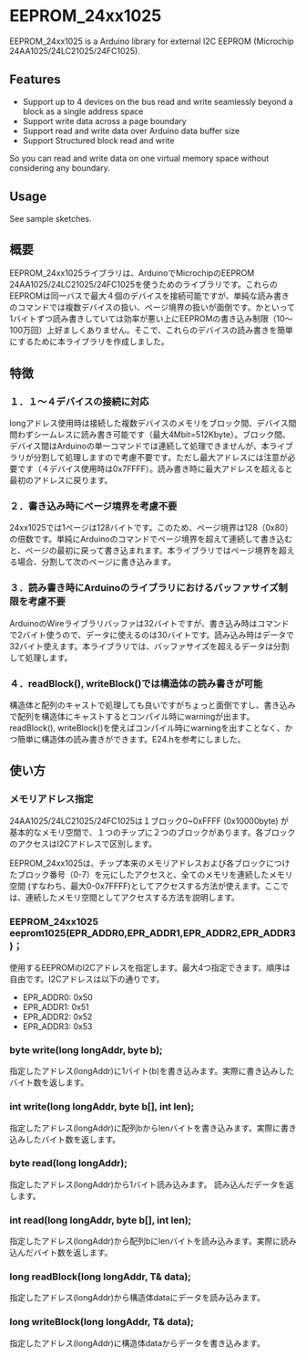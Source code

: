 # EEPROM_24xx1025

EEPROM_24xx1025 is a Arduino library for external I2C EEPROM (Microchip 24AA1025/24LC21025/24FC1025).

## Features
* Support up to 4 devices on the bus read and write seamlessly beyond a block as a single address space
* Support write data across a page boundary
* Support read and write data over Arduino data buffer size
* Support Structured block read and write

So you can read and write data on one virtual memory space without considering any boundary.

## Usage
See sample sketches.

## 概要
EEPROM_24xx1025ライブラリは、ArduinoでMicrochipのEEPROM 24AA1025/24LC21025/24FC1025を使うためのライブラリです。これらのEEPROMは同一バスで最大４個のデバイスを接続可能ですが、単純な読み書きのコマンドでは複数デバイスの扱い、ページ境界の扱いが面倒です。かといって1バイトずつ読み書きしていては効率が悪い上にEEPROMの書き込み制限（10～100万回）上好ましくありません。そこで、これらのデバイスの読み書きを簡単にするために本ライブラリを作成しました。

## 特徴

### １．１～４デバイスの接続に対応
longアドレス使用時は接続した複数デバイスのメモリをブロック間、デバイス間問わずシームレスに読み書き可能です（最大4Mbit=512Kbyte）。ブロック間、デバイス間はArduinoの単一コマンドでは連続して処理できませんが、本ライブラリが分割して処理しますので考慮不要です。ただし最大アドレスには注意が必要です（４デバイス使用時は0x7FFFF）。読み書き時に最大アドレスを超えると最初のアドレスに戻ります。

### ２．書き込み時にページ境界を考慮不要
24xx1025では1ページは128バイトです。このため、ページ境界は128（0x80）の倍数です。単純にArduinoのコマンドでページ境界を超えて連続して書き込むと、ページの最初に戻って書き込まれます。本ライブラリではページ境界を超える場合、分割して次のページに書き込みます。

### ３．読み書き時にArduinoのライブラリにおけるバッファサイズ制限を考慮不要
ArduinoのWireライブラリバッファは32バイトですが、書き込み時はコマンドで2バイト使うので、データに使えるのは30バイトです。読み込み時はデータで32バイト使えます。本ライブラリでは、バッファサイズを超えるデータは分割して処理します。

### ４．readBlock(), writeBlock()では構造体の読み書きが可能
構造体と配列のキャストで処理しても良いですがちょっと面倒ですし、書き込みで配列を構造体にキャストするとコンパイル時にwarningが出ます。readBlock(), writeBlock()を使えばコンパイル時にwarningを出すことなく、かつ簡単に構造体の読み書きができます。E24.hを参考にしました。

## 使い方
### メモリアドレス指定
24AA1025/24LC21025/24FC1025は１ブロック0~0xFFFF (0x10000byte) が基本的なメモリ空間で、１つのチップに２つのブロックがあります。各ブロックのアクセスはI2Cアドレスで区別します。

EEPROM_24xx1025は、チップ本来のメモリアドレスおよび各ブロックにつけたブロック番号（0-7）を元にしたアクセスと、全てのメモリを連続したメモリ空間 (すなわち、最大0-0x7FFFF)としてアクセスする方法が使えます。ここでは、連続したメモリ空間としてアクセスする方法を説明します。 

### EEPROM_24xx1025 eeprom1025(EPR_ADDR0,EPR_ADDR1,EPR_ADDR2,EPR_ADDR3)；
使用するEEPROMのI2Cアドレスを指定します。最大4つ指定できます。順序は自由です。I2Cアドレスは以下の通りです。

* EPR_ADDR0: 0x50
* EPR_ADDR1: 0x51
* EPR_ADDR2: 0x52
* EPR_ADDR3: 0x53

### byte write(long longAddr, byte b);
指定したアドレス(longAddr)に1バイト(b)を書き込みます。実際に書き込みしたバイト数を返します。

### int write(long longAddr, byte b[], int len);
指定したアドレス(longAddr)に配列bからlenバイトを書き込みます。実際に書き込みしたバイト数を返します。

### byte read(long longAddr);
指定したアドレス(longAddr)から1バイト読み込みます。
読み込んだデータを返します。

### int read(long longAddr, byte b[], int len);
指定したアドレス(longAddr)から配列bにlenバイトを読み込みます。実際に読み込んだバイト数を返します。

### long readBlock(long longAddr, T& data);
指定したアドレス(longAddr)から構造体dataにデータを読み込みます。

### long writeBlock(long longAddr, T& data);
指定したアドレス(longAddr)に構造体dataからデータを書き込みます。

